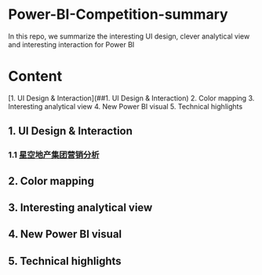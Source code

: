 # Power-BI-Competition-summary
In this repo, we summarize the interesting UI design, clever analytical view and interesting interaction for Power BI

# Content
[1. UI Design & Interaction](##1. UI Design & Interaction)
2. Color mapping
3. Interesting analytical view
4. New Power BI visual
5. Technical highlights

## 1. UI Design & Interaction
### 1.1 [星空地产集团营销分析](https://app.powerbi.com/view?r=eyJrIjoiZjkwYTY2MmQtODIzYS00ZGJlLWJiNmEtMjcyNWQ0YTY2MGNiIiwidCI6IjdlMTczODMxLThkZDYtNDlkZC1hY2Q1LTljZTY3ZmQ1ODM5MCIsImMiOjZ9)
## 2. Color mapping
## 3. Interesting analytical view
## 4. New Power BI visual
## 5. Technical highlights 
